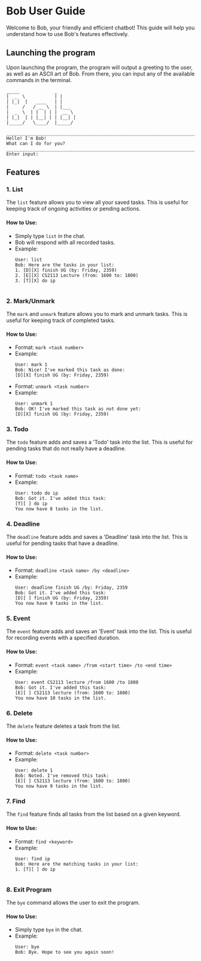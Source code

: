 # Bob User Guide

Welcome to Bob, your friendly and efficient chatbot! This guide will help you understand how to use Bob's features effectively.

## Launching the program

Upon launching the program, the program will output a greeting to the user, as well as an ASCII art of Bob. From there, you can input any of the available commands in the terminal.

```
_____             _ 
|  _  \           | |
| |_|  |   ____   | |
|     /   / __ \  | |___
|  _  \  | |  | | |  __ \
| |_|  | | |__| | | |__| |
|_____/   \____/  |_____/

__________________________________________________________________________________________________________________
Hello! I'm Bob!
What can I do for you?
__________________________________________________________________________________________________________________
Enter input: 
```



## Features

### 1. List
The `list` feature allows you to view all your saved tasks. This is useful for keeping track of ongoing activities or pending actions.

#### How to Use:
- Simply type `list` in the chat.
- Bob will respond with all recorded tasks.
- Example:
  ```
  User: list
  Bob: Here are the tasks in your list:
  1. [D][X] finish UG (by: Friday, 2359)
  2. [E][X] CS2113 Lecture (from: 1600 to: 1800)
  3. [T][X] do ip


### 2. Mark/Unmark
The `mark` and `unmark` feature allows you to mark and unmark tasks. This is useful for keeping track of completed tasks.

#### How to Use:
- Format: `mark <task number>`
- Example:
  ```
  User: mark 1
  Bob: Nice! I've marked this task as done:
  [D][X] finish UG (by: Friday, 2359)

- Format: `unmark <task number>`
- Example:
  ```
  User: unmark 1
  Bob: OK! I've marked this task as not done yet:
  [D][X] finish UG (by: Friday, 2359)

### 3. Todo
The `todo` feature adds and saves a 'Todo' task into the list. This is useful for pending tasks that do not really have a deadline.

#### How to Use:
- Format: `todo <task name>`
- Example:
  ```
  User: todo do ip
  Bob: Got it. I've added this task:
  [T][ ] do ip
  You now have 8 tasks in the list.

### 4. Deadline
The `deadline` feature adds and saves a 'Deadline' task into the list. This is useful for pending tasks that have a deadline.

#### How to Use:
- Format: `deadline <task name> /by <deadline>`
- Example:
  ```
  User: deadline finish UG /by: Friday, 2359
  Bob: Got it. I've added this task:
  [D][ ] finish UG (by: Friday, 2359)
  You now have 9 tasks in the list.

### 5. Event
The `event` feature adds and saves an 'Event' task into the list. This is useful for recording events with a specified duration.

#### How to Use:
- Format: `event <task name> /from <start time> /to <end time>`
- Example:
  ```
  User: event CS2113 lecture /from 1600 /to 1800
  Bob: Got it. I've added this task:
  [E][ ] CS2113 lecture (from: 1600 to: 1800)
  You now have 10 tasks in the list.

### 6. Delete
The `delete` feature deletes a task from the list.

#### How to Use:
- Format: `delete <task number>`
- Example:
  ```
  User: delete 1
  Bob: Noted. I've removed this task:
  [E][ ] CS2113 lecture (from: 1600 to: 1800)
  You now have 9 tasks in the list.

### 7. Find
The `find` feature finds all tasks from the list based on a given keyword.

#### How to Use:
- Format: `find <keyword>`
- Example: 
  ```
  User: find ip
  Bob: Here are the matching tasks in your list:
  1. [T][ ] do ip


### 8. Exit Program
The `bye` command allows the user to exit the program.

#### How to Use:
- Simply type `bye` in the chat.
- Example:
  ```
  User: bye
  Bob: Bye. Hope to see you again soon!
  